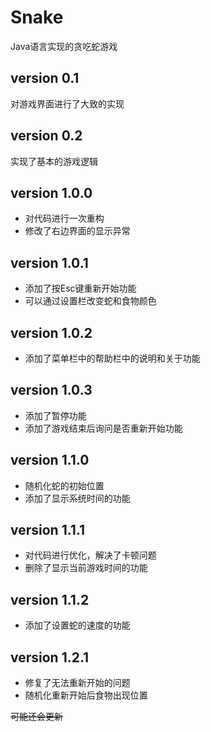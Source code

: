 # Snake
Java语言实现的贪吃蛇游戏

## version 0.1 
对游戏界面进行了大致的实现

## version 0.2
实现了基本的游戏逻辑

## version 1.0.0
- 对代码进行一次重构
- 修改了右边界面的显示异常

## version 1.0.1
- 添加了按Esc键重新开始功能
- 可以通过设置栏改变蛇和食物颜色

## version 1.0.2
- 添加了菜单栏中的帮助栏中的说明和关于功能

## version 1.0.3
- 添加了暂停功能
- 添加了游戏结束后询问是否重新开始功能

## version 1.1.0
- 随机化蛇的初始位置
- 添加了显示系统时间的功能

## version 1.1.1
- 对代码进行优化，解决了卡顿问题
- 删除了显示当前游戏时间的功能

## version 1.1.2
- 添加了设置蛇的速度的功能

## version 1.2.1
- 修复了无法重新开始的问题
- 随机化重新开始后食物出现位置


~~可能还会更新~~
